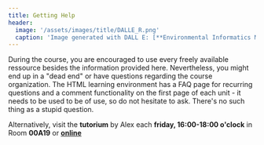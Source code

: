 ```yaml
---
title: Getting Help
header:
  image: '/assets/images/title/DALLE_R.png'
  caption: 'Image generated with DALL E: [**Environmental Informatics Marburg**](https://www.uni-marburg.de/en/fb19/disciplines/physisch/environmentalinformatics)'
---
```


During the course, you are encouraged to use every freely available ressource besides the information provided here. Nevertheless, you might end up in a "dead end" or have questions regarding the course organization.
The HTML learning environment has a FAQ page for recurring questions and a comment functionality on the first page of each unit - it needs to be used to be of use, so do not hesitate to ask. There's no such thing as a stupid question.

Alternatively, visit the **tutorium** by Alex each **friday, 16:00-18:00 o'clock** in Room **00A19** or [**online**](https://webconf.hrz.uni-marburg.de/n/rooms/yzb-ih5-vk6-fke/join) 


